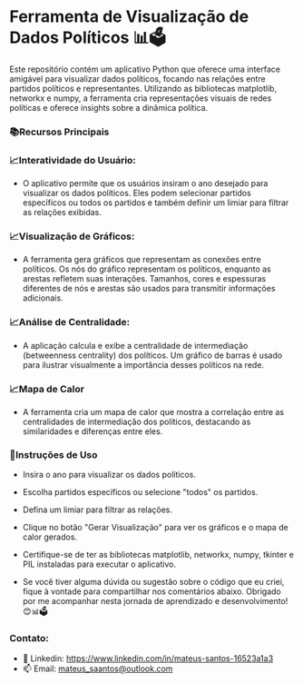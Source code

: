 # Ferramenta de Visualização de Dados Políticos 📊🗳️

Este repositório contém um aplicativo Python que oferece uma interface amigável para visualizar dados políticos, focando nas relações entre partidos políticos e representantes. Utilizando as bibliotecas matplotlib, networkx e numpy, a ferramenta cria representações visuais de redes políticas e oferece insights sobre a dinâmica política.

### 📚Recursos Principais

### 📈Interatividade do Usuário:

- O aplicativo permite que os usuários insiram o ano desejado para visualizar os dados políticos. Eles podem selecionar partidos específicos ou todos os partidos e também definir um limiar para filtrar as relações exibidas.

### 📈Visualização de Gráficos:

- A ferramenta gera gráficos que representam as conexões entre políticos. Os nós do gráfico representam os políticos, enquanto as arestas refletem suas interações. Tamanhos, cores e espessuras diferentes de nós e arestas são usados para transmitir informações adicionais.

### 📈Análise de Centralidade:
- A aplicação calcula e exibe a centralidade de intermediação (betweenness centrality) dos políticos. Um gráfico de barras é usado para ilustrar visualmente a importância desses políticos na rede.

### 📈Mapa de Calor
- A ferramenta cria um mapa de calor que mostra a correlação entre as centralidades de intermediação dos políticos, destacando as similaridades e diferenças entre eles.

### 📃Instruções de Uso

- Insira o ano para visualizar os dados políticos.
- Escolha partidos específicos ou selecione "todos" os partidos.
- Defina um limiar para filtrar as relações.
- Clique no botão "Gerar Visualização" para ver os gráficos e o mapa de calor gerados.

- Certifique-se de ter as bibliotecas matplotlib, networkx, numpy, tkinter e PIL instaladas para executar o aplicativo.

- Se você tiver alguma dúvida ou sugestão sobre o código que eu criei, fique à vontade para compartilhar nos comentários abaixo. Obrigado por me acompanhar nesta jornada de aprendizado e desenvolvimento! 😊📊🗳️

### Contato:

- 💬 Linkedin: https://www.linkedin.com/in/mateus-santos-16523a1a3
- 📫 Email: mateus_saantos@outlook.com
